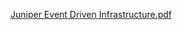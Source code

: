 [Juniper Event Driven Infrastructure.pdf](https://github.com/Sudhishna/Juniper_Partners_Vertical_Intern_Project/blob/master/j-EDI/j-EDI%20Learning/Juniper%20Event%20Driven%20Infrastructure.pdf)
